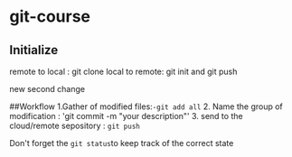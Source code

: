 # git-course 
## Initialize
remote to local : git clone
local to remote: git init and git push

new second change

##Workflow
1.Gather of modified files:`-git add all`
2. Name the group of modification : 'git commit -m "your description"'
3. send to the cloud/remote sepository : `git push`

Don't forget the `git status`to keep track of the correct state

